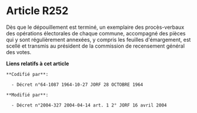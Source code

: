 # Article R252

Dès que le dépouillement est terminé, un exemplaire des procès-verbaux des opérations électorales de chaque commune,
accompagné des pièces qui y sont régulièrement annexées, y compris les feuilles d'émargement, est scellé et transmis au
président de la commission de recensement général des votes.

**Liens relatifs à cet article**

	**Codifié par**:

	  - Décret n°64-1087 1964-10-27 JORF 28 OCTOBRE 1964

	**Modifié par**:

	  - Décret n°2004-327 2004-04-14 art. 1 2° JORF 16 avril 2004
